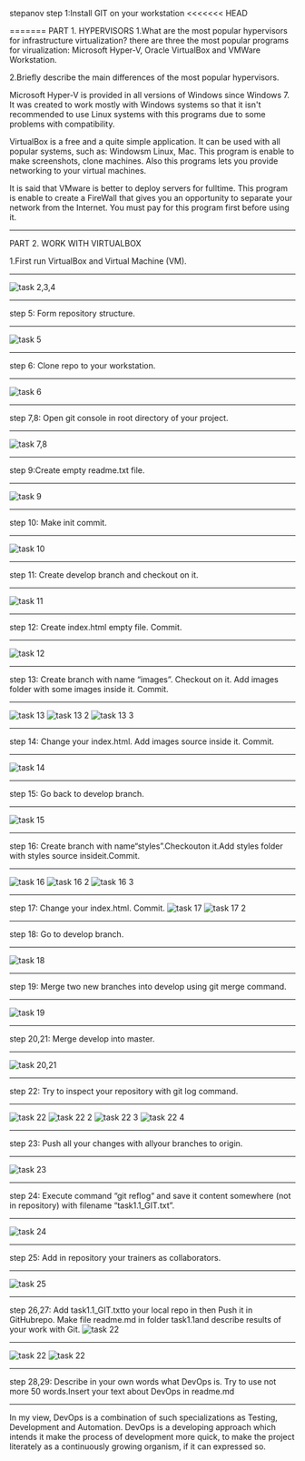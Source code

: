 stepanov
step 1:Install GIT on your workstation
<<<<<<< HEAD

=======
PART 1. HYPERVISORS
1.What are the most popular hypervisors for infrastructure virtualization?
there are three the most popular programs for virualization: Microsoft Hyper-V, Oracle VirtualBox and VMWare Workstation.

2.Briefly describe the main differences of the most popular hypervisors.

Microsoft Hyper-V is provided in all versions of Windows since Windows 7.
It was created to work mostly with Windows systems so that it isn't recommended to use Linux systems with this programs due to some problems with compatibility.

VirtualBox is a free and a quite simple application. It can be used with all popular systems, such as: Windowsm Linux, Mac. This program is enable to make screenshots, clone machines. Also this programs lets you provide networking to your virtual machines.

It is said that VMware is better to deploy servers for fulltime. This program is enable to create a FireWall that gives you an opportunity to separate your network from the Internet. You must pay for this program first before using it.


***

PART 2. WORK WITH VIRTUALBOX

1.First run VirtualBox and Virtual Machine (VM).

***

![task 2,3,4](/screenshots/step%204.png)

***

step 5: Form  repository structure.

***

![task 5](screenshots/step%205.png)

***

step 6: Clone repo to your workstation.

***

![task 6](screenshots/step%206.png)

***

step 7,8: Open git console in root directory of your project.

***

![task 7,8](screenshots/step%207%2C8.png)

***

step 9:Create empty readme.txt file.

***

![task 9](screenshots/step%209.png)

***

step 10: Make init commit.

***

![task 10](screenshots/step%2010.png)

***

step 11: Create develop branch and checkout on it.

***

![task 11](screenshots/step%2011.png)

***

step 12: Create index.html empty file. Commit.

***

![task 12](screenshots/step%204.png)

***

step 13: Create branch with name “images”. Checkout on it. Add images folder with some images inside it. Commit.

***

![task 13](screenshots/step%2013.png)
![task 13 2](screenshots/step%2013%202.png)
![task 13 3](screenshots/step%2013%203.png)

***

step 14: Change your index.html. Add images source inside it. Commit.

***

![task 14](screenshots/step%2014.png)

***

step 15: Go back to develop branch.

***

![task 15](screenshots/step%2015.png)

***

step 16: Create branch with name“styles”.Checkouton it.Add styles folder with styles source insideit.Commit.

***

![task 16](screenshots/step%2016.png)
![task 16 2](screenshots/step%2013.png)
![task 16 3](screenshots/step%2016%203.png)

***

step 17: Change your index.html. Commit.
![task 17](screenshots/step%20%2017.png)
![task 17 2](screenshots/step%2017%202.png)

***

step 18: Go to develop branch.

***

![task 18](screenshots/step%2018.png)

***

step 19: Merge two new branches into develop using git merge command. 

***

![task 19](screenshots/step%2019.png)



***

step 20,21: Merge develop into master.

***

![task 20,21](screenshots/step%2021.png)

***

step 22: Try to inspect your repository with git log command.

***

![task 22](screenshots/step%2022.png)
![task 22 2](screenshots/step%2022%202.png)
![task 22 3](screenshots/step%2022%203.png)
![task 22 4](screenshots/step%2022%204.png)

***

step 23: Push all your changes with allyour branches to origin.

***

![task 23](screenshots/step%2023.png)

***

step 24: Execute command “git reflog“ and save it content somewhere (not in repository) with filename “task1.1_GIT.txt”.

***

![task 24](screenshots/step%2024.png)

***

step 25: Add in repository your trainers as collaborators.

***

![task 25](screenshots/step%2025.PNG)

***

step 26,27: Add task1.1_GIT.txtto your local repo in then Push it in GitHubrepo. Make file readme.md  in folder task1.1and describe results of your work with Git.
![task 22](screenshots/step%2026%2C27.png)

***

![task 22](screenshots/step%2022.png)
![task 22](screenshots/step%2022.png)

***

step 28,29: Describe in your own words what DevOps is. Try to use not more 50 words.Insert your text about DevOps in readme.md

***

In my view, DevOps is a combination of such specializations as Testing, Development and Automation.
DevOps is a developing approach which intends it make the process of development more quick, to make the project literately as a continuously growing organism, if it can expressed so.
